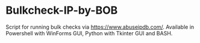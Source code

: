 # Bulkcheck-IP-by-BOB
Script for running bulk checks via https://www.abuseipdb.com/. Available in Powershell with WinForms GUI, Python with Tkinter GUI and BASH.
